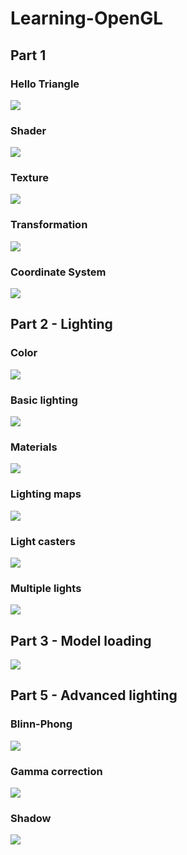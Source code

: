 # Learning-OpenGL

## Part 1
### Hello Triangle

![](Hello-Triangle/figure/result.png)


### Shader

![](Shader/result.gif)

### Texture

![](Texture/result.png)

### Transformation

![](Transformation/result.gif)

### Coordinate System

![](Coordinate-Systems/result.gif)

## Part 2 - Lighting

### Color

![](figures/colors.png)

### Basic lighting

![](figures/basic-lighting.gif)

### Materials

![](figures/silver.png)

### Lighting maps

![](figures/lighting-map.gif)

### Light casters

![](figures/spotlight.png)

### Multiple lights

![](figures/multiplelight.png)

## Part 3 - Model loading

![](figures/model.png)

## Part 5 - Advanced lighting

### Blinn-Phong
![](figures/advanced-lighting.png)

### Gamma correction

![](figures/gamma-correction.png)

### Shadow
![](figures/shadow.png)